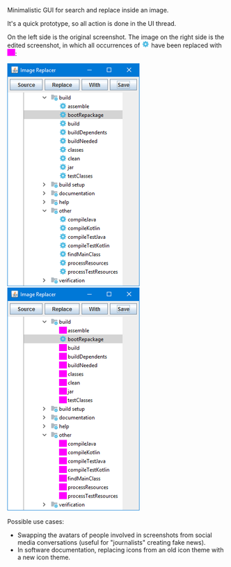 Minimalistic GUI for search and replace inside an image.

It's a quick prototype, so all action is done in the UI thread.

On the left side is the original screenshot.
The image on the right side is the edited screenshot,
in which all occurrences of ![](./images/wheel.png) have been replaced with ![](./images/pink.png):

![](./images/screenshot%20before.png) &nbsp; ![](./images/screenshot%20after.png)

Possible use cases:
* Swapping the avatars of people involved in screenshots from social media conversations (useful for "journalists" creating fake news).
* In software documentation, replacing icons from an old icon theme with a new icon theme.
